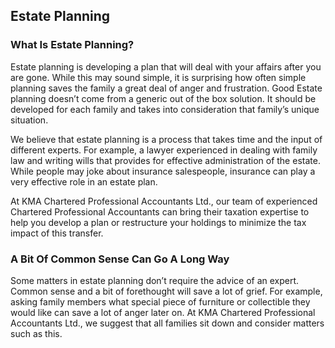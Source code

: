 ## Estate Planning

### What Is Estate Planning?

Estate planning is developing a plan that will deal with your affairs after you are gone. While this may sound simple, it is surprising how often simple planning saves the family a great deal of anger and frustration. Good Estate planning doesn’t come from a generic out of the box solution. It should be developed for each family and takes into consideration that family’s unique situation.

We believe that estate planning is a process that takes time and the input of different experts. For example, a lawyer experienced in dealing with family law and writing wills that provides for effective administration of the estate. While people may joke about insurance salespeople, insurance can play a very effective role in an estate plan.

At KMA Chartered Professional Accountants Ltd., our team of experienced Chartered Professional Accountants can bring their taxation expertise to help you develop a plan or restructure your holdings to minimize the tax impact of this transfer.

###  A Bit Of Common Sense Can Go A Long Way

Some matters in estate planning don’t require the advice of an expert. Common sense and a bit of forethought will save a lot of grief. For example, asking family members what special piece of furniture or collectible they would like can save a lot of anger later on. At KMA Chartered Professional Accountants Ltd., we suggest that all families sit down and consider matters such as this.
